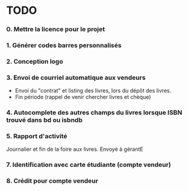 # TODO

### 0. Mettre la licence pour le projet

### 1. Générer codes barres personnalisés



### 2. Conception logo


### 3. Envoi de courriel automatique aux vendeurs
* Envoi du "contrat" et listing des livres, lors du dépôt des livres.
* Fin période (rappel de venir chercher livres et chèque)


### 4. Autocomplete des autres champs du livres lorsque ISBN trouvé dans bd ou isbndb


### 5. Rapport d'activité 
Journalier et fin de la foire aux livres. Envoyé à gérantE


### 7. Identification avec carte étudiante (compte vendeur)

### 8. Crédit pour compte vendeur

